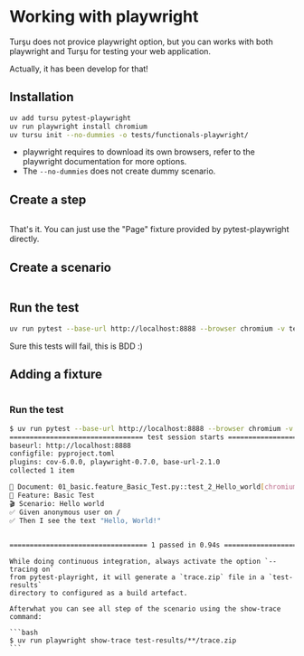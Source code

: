 # Working with playwright

Turşu does not provice playwright option, but you can works with both
playwright and Turşu for testing your web application.

Actually, it has been develop for that!

## Installation

```bash
uv add tursu pytest-playwright
uv run playwright install chromium
uv tursu init --no-dummies -o tests/functionals-playwright/
```

- playwright requires to download its own browsers,
  refer to the playwright documentation for more options.
- The `--no-dummies` does not create dummy scenario.

## Create a step

```{literalinclude} ../../tests/using_playwright/steps.py

```

That's it. You can just use the "Page" fixture provided by pytest-playwright directly.

## Create a scenario

```{literalinclude} ../../tests/using_playwright/01_basic.feature

```

## Run the test

```bash
uv run pytest --base-url http://localhost:8888 --browser chromium -v tests/using_playwright/
```

Sure this tests will fail, this is BDD :)

## Adding a fixture


```{literalinclude} ../../tests/using_playwright/conftest.py

```


### Run the test

```bash
$ uv run pytest --base-url http://localhost:8888 --browser chromium -v tests/using_playwright/
================================= test session starts =================================
baseurl: http://localhost:8888
configfile: pyproject.toml
plugins: cov-6.0.0, playwright-0.7.0, base-url-2.1.0
collected 1 item

📄 Document: 01_basic.feature_Basic_Test.py::test_2_Hello_world[chromium]
🥒 Feature: Basic Test
🎬 Scenario: Hello world
✅ Given anonymous user on /
✅ Then I see the text "Hello, World!"
                                                                           PASSED [100%]

================================== 1 passed in 0.94s ==================================
```


````{tip}
While doing continuous integration, always activate the option `--tracing on`
from pytest-playright, it will generate a `trace.zip` file in a `test-results`
directory to configured as a build artefact.

Afterwhat you can see all step of the scenario using the show-trace command:

```bash
$ uv run playwright show-trace test-results/**/trace.zip
```

````
